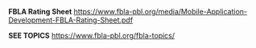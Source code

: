 **FBLA Rating Sheet**
https://www.fbla-pbl.org/media/Mobile-Application-Development-FBLA-Rating-Sheet.pdf 

**SEE TOPICS**
https://www.fbla-pbl.org/fbla-topics/
